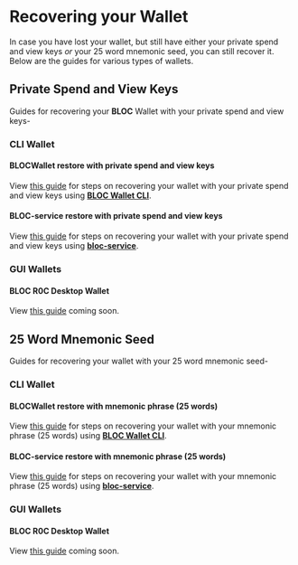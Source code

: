 # **Recovering your Wallet**

In case you have lost your wallet, but still have either your private spend and view keys *or* your 25 word mnemonic seed, you can still recover it. Below are the guides for various types of wallets.

## **Private Spend and View Keys**

Guides for recovering your **BLOC** Wallet with your private spend and view keys-

### **CLI Wallet**<a name="keys-cli-wallet"></a>

#### BLOCWallet restore with private spend and view keys<a name="recover-spend-view-keys-bloc-wallet-cli"></a>

View [this guide](../Using-BLOCWallet#recover-spend-view-keys) for steps on recovering your wallet with your private spend and view keys using **[BLOC Wallet CLI](../Using-BLOCWallet)**.

#### BLOC-service restore with private spend and view keys<a name="recover-spend-view-keys-bloc-service"></a>

View [this guide](../wallets/bloc-service-command-line.md#using-your-private-spend-key-and-view-key) for steps on recovering your wallet with your private spend and view keys using **[bloc-service](../wallets/bloc-service-index.md)**.

### **GUI Wallets**<a name="keys-gui-wallet"></a>

#### BLOC R0C Desktop Wallet<a name="recover-wallet-keys-bloc-r0c"></a>

View [this guide](../#) coming soon.

## **25 Word Mnemonic Seed**

Guides for recovering your wallet with your 25 word mnemonic seed-

### **CLI Wallet**<a name="25-cli-wallet"></a>

#### BLOCWallet restore with mnemonic phrase (25 words) <a name="recover-seed"></a>

View [this guide](../Using-BLOCWallet#recover-seed) for steps on recovering your wallet with your mnemonic phrase (25 words) using **[BLOC Wallet CLI](../Using-BLOCWallet)**.

#### BLOC-service restore with mnemonic phrase (25 words)<a name="recover-mnemonic-bloc-service"></a>

View [this guide](../wallets/bloc-service-command-line.md#using-your-mnemonic-seed) for steps on recovering your wallet with your mnemonic phrase (25 words) using **[bloc-service](../wallets/bloc-service-index.md)**. 

### **GUI Wallets**<a name="25-gui-wallet"></a>

#### BLOC R0C Desktop Wallet<a name="recover-wallet-seed-bloc-r0c"></a>

View [this guide](../#) coming soon.